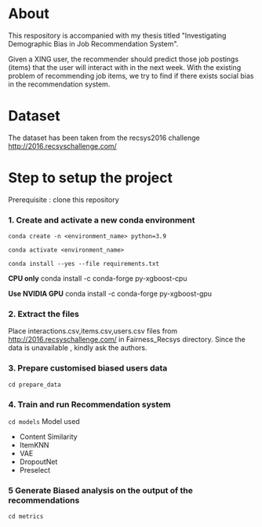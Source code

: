 # About
 This respository is accompanied with my thesis titled "Investigating Demographic Bias in Job Recommendation System".
 
 Given a XING user, the recommender should predict those job postings (items) that the user will interact with in the next week. 
 With the existing problem of recommending job items, we try to find if there exists social bias in the recommendation system.
 
 # Dataset 
 The dataset has been taken from the recsys2016 challenge http://2016.recsyschallenge.com/
 
 # Step to setup the project 
 
Prerequisite : clone this repository 
 
### 1. Create and activate a new conda environment
`conda create -n <environment_name> python=3.9`

`conda activate <environment_name>`

`conda install --yes --file requirements.txt`

**CPU only**
conda install -c conda-forge py-xgboost-cpu

**Use NVIDIA GPU**
conda install -c conda-forge py-xgboost-gpu

### 2. Extract the files
Place interactions.csv,items.csv,users.csv files from http://2016.recsyschallenge.com/ in Fairness_Recsys directory.  Since the data is unavailable , kindly ask the authors.

### 3. Prepare customised biased users data
`cd prepare_data`

### 4. Train and run Recommendation system
`cd models`
Model used 

- Content Similarity
- ItemKNN
- VAE
- DropoutNet
- Preselect




### 5 Generate Biased analysis on the output of the recommendations
`cd metrics`

 
 

